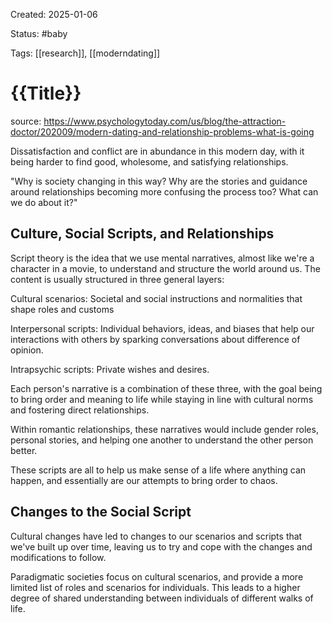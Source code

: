 Created: 2025-01-06

Status: #baby

Tags: [[research]], [[moderndating]]

# {{Title}}

source: https://www.psychologytoday.com/us/blog/the-attraction-doctor/202009/modern-dating-and-relationship-problems-what-is-going

Dissatisfaction and conflict are in abundance in this modern day, with it being harder to find good, wholesome, and satisfying relationships.

"Why is society changing in this way? Why are the stories and guidance around relationships becoming more confusing the process too? What can we do about it?"

## Culture, Social Scripts, and Relationships

Script theory is the idea that we use mental narratives, almost like we're a character in a movie, to understand and structure the world around us. The content is usually structured in three general layers:

Cultural scenarios: Societal and social instructions and normalities that shape roles and customs  

Interpersonal scripts: Individual behaviors, ideas, and biases that help our interactions with others by sparking conversations about difference of opinion.

Intrapsychic scripts: Private wishes and desires.

Each person's narrative is a combination of these three, with the goal being to bring order and meaning to life while staying in line with cultural norms and fostering direct relationships. 

Within romantic relationships, these narratives would include gender roles, personal stories, and helping one another to understand the other person better.

These scripts are all to help us make sense of a life where anything can happen, and essentially are our attempts to bring order to chaos.

## Changes to the Social Script

Cultural changes have led to changes to our scenarios and scripts that we've built up over time, leaving us to try and cope with the changes and modifications to follow.

Paradigmatic societies focus on cultural scenarios, and provide a more limited list of roles and scenarios for individuals. This leads to a higher degree of shared understanding between individuals of different walks of life.
